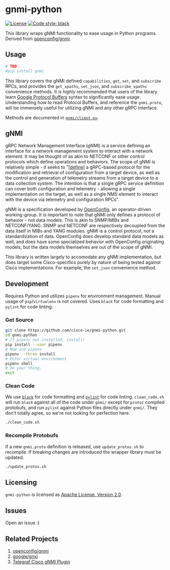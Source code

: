 # gnmi-python
[![License](https://img.shields.io/badge/License-Apache%202.0-blue.svg)](https://opensource.org/licenses/Apache-2.0)
[![Code style: black](https://img.shields.io/badge/code%20style-black-000000.svg)](https://github.com/ambv/black)

This library wraps gNMI functionality to ease usage in Python programs. Derived from [openconfig/gnmi](https://github.com/openconfig/gnmi/proto/gnmi/gnmi.proto).

## Usage
```bash
# TBD
#pip install gnmi
```

This library covers the gNMI defined `capabilities`, `get`, `set`, and `subscribe` RPCs, and provides the `get_xpaths`, `set_json`, and `subscribe_xpaths` convenience methods. It is *highly* recommended that users of the library learn [Google Protocol Buffers](https://developers.google.com/protocol-buffers/) syntax to significantly ease usage. Understanding how to read Protocol Buffers, and reference the `gnmi.proto`, will be immensely useful for utilizing gNMI and any other gRPC interface.

Methods are documented in [`gnmi/client.py`](gnmi/client.py).

## gNMI
gRPC Network Management Interface (gNMI) is a service defining an interface for a network management system to interact with a network element. It may be thought of as akin to NETCONF or other control protocols which define operations and behaviors. The scope of gNMI is relatively simple - it seeks to "[[define](https://github.com/openconfig/reference/blob/master/rpc/gnmi/gnmi-specification.md)] a gRPC-based protocol for the modification and retrieval of configuration from a target device, as well as the control and generation of telemetry streams from a target device to a data collection system. The intention is that a single gRPC service definition can cover both configuration and telemetry - allowing a single implementation on the target, as well as a single NMS element to interact with the device via telemetry and configuration RPCs".

gNMI is a specification developed by [OpenConfig](https://openconfig.net), an operator-driven working-group. It is important to note that gNMI only defines a protocol of behavior - not data models. This is akin to SNMP/MIBs and NETCONF/YANG. SNMP and NETCONF are respectively decoupled from the data itself in MIBs and YANG modules. gNMI is a control protocol, not a standardization of data. OpenConfig does develop standard data models as well, and does have some specialized behavior with OpenConfig originating models, but the data models themselves are out of the scope of gNMI.

This library is written largely to accomodate any gNMI implementation, but does target some Cisco-specifics purely by nature of being tested against Cisco implementations. For example, the `set_json` convenience method.

## Development
Requires Python and utilizes `pipenv` for environment management. Manual usage of `pip`/`virtualenv` is not covered. Uses `black` for code formatting and `pylint` for code linting.

### Get Source
```bash
git clone https://github.com/cisco-ie/gnmi-python.git
cd gnmi-python
# If pipenv not installed, install!
pip install --user pipenv
# Now use pipenv
pipenv --three install
# Enter virtual environment
pipenv shell
# Do your thing.
exit
```

### Clean Code
We use [`black`](https://github.com/ambv/black) for code formatting and [`pylint`](https://www.pylint.org/) for code linting. `clean_code.sh` will run `black` against all of the code under `gnmi/` except for `protoc` compiled protobufs, and run `pylint` against Python files directly under `gnmi/`. They don't totally agree, so we're not looking for perfection here.

```bash
./clean_code.sh
```

### Recompile Protobufs
If a new `gnmi.proto` definition is released, use `update_protos.sh` to recompile. If breaking changes are introduced the wrapper library must be updated.

```bash
./update_protos.sh
```

## Licensing
`gnmi-python` is licensed as [Apache License, Version 2.0](LICENSE).

## Issues
Open an issue :)

## Related Projects
1. [openconfig/gnmi](https://github.com/openconfig-gnmi)
2. [google/gnxi](https://github.com/google/gnxi)
3. [Telegraf Cisco gNMI Plugin](https://github.com/influxdata/telegraf/tree/master/plugins/inputs/cisco_telemetry_gnmi)
